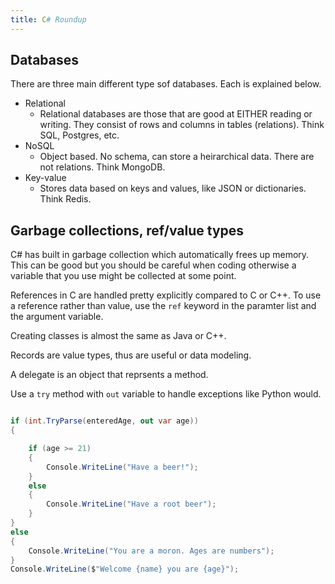 ```yaml
---
title: C# Roundup
---
```



## Databases

There are three main different type sof databases. Each is explained below.

- Relational
    - Relational databases are those that are good at EITHER reading or writing. They consist of rows and columns in tables (relations). Think SQL, Postgres, etc.
- NoSQL
    - Object based. No schema, can store a heirarchical data. There are not relations. Think MongoDB.
- Key-value
    - Stores data based on keys and values, like JSON or dictionaries. Think Redis.


## Garbage collections, ref/value types

C# has built in garbage collection which automatically frees up memory. This can be good but you should be careful when coding otherwise a variable that you use might be collected at some point.

References in C are handled pretty explicitly compared to C or C++. To use a reference rather than value, use the `ref` keyword in the paramter list and the argument variable.

Creating classes is almost the same as Java or C++.

Records are value types, thus are useful or data modeling.

A delegate is an object that reprsents a method.


Use a `try` method with `out` variable to handle exceptions like Python would.
```csharp

if (int.TryParse(enteredAge, out var age))
{

    if (age >= 21)
    {
        Console.WriteLine("Have a beer!");
    }
    else
    {
        Console.WriteLine("Have a root beer");
    }
}
else
{
    Console.WriteLine("You are a moron. Ages are numbers");
}
Console.WriteLine($"Welcome {name} you are {age}");

```